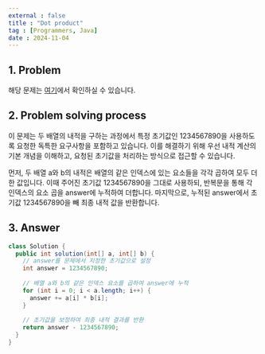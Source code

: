 ```yaml
---
external : false
title : "Dot product"
tag : [Programmers, Java]
date : 2024-11-04
---
```


## 1. Problem

해당 문제는 [여기](https://school.programmers.co.kr/learn/courses/30/lessons/70128)에서 확인하실 수 있습니다.

## 2. Problem solving process

이 문제는 두 배열의 내적을 구하는 과정에서 특정 초기값인 1234567890을 사용하도록 요청한 독특한 요구사항을 포함하고 있습니다. 이를 해결하기 위해 우선 내적 계산의 기본 개념을 이해하고, 요청된 초기값을 처리하는 방식으로 접근할 수 있습니다.

먼저, 두 배열 a와 b의 내적은 배열의 같은 인덱스에 있는 요소들을 각각 곱하여 모두 더한 값입니다. 이때 주어진 초기값 1234567890을 그대로 사용하되, 반복문을 통해 각 인덱스의 요소 곱을 answer에 누적하여 더합니다. 마지막으로, 누적된 answer에서 초기값 1234567890을 빼 최종 내적 값을 반환합니다.

## 3. Answer

```java
class Solution {
  public int solution(int[] a, int[] b) {
    // answer를 문제에서 지정한 초기값으로 설정
    int answer = 1234567890;
    
    // 배열 a와 b의 같은 인덱스 요소를 곱하여 answer에 누적
    for (int i = 0; i < a.length; i++) {
      answer += a[i] * b[i];
    }
    
    // 초기값을 보정하여 최종 내적 결과를 반환
    return answer - 1234567890;
  }
}
```
